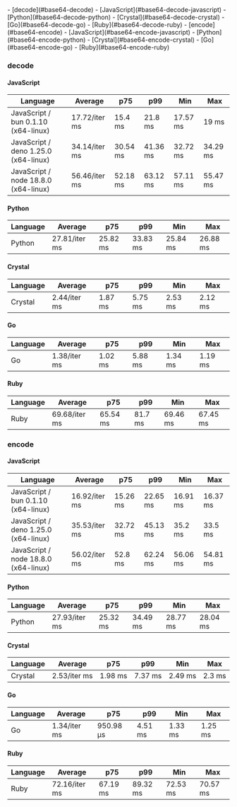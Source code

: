 <link rel="stylesheet" href="https://xhyrom.github.io/benchmarks/index.css" /><script src="https://cdn.jsdelivr.net/npm/apexcharts"></script>
- [decode](#base64-decode)
    - [JavaScript](#base64-decode-javascript)
    - [Python](#base64-decode-python)
    - [Crystal](#base64-decode-crystal)
    - [Go](#base64-decode-go)
    - [Ruby](#base64-decode-ruby)
- [encode](#base64-encode)
    - [JavaScript](#base64-encode-javascript)
    - [Python](#base64-encode-python)
    - [Crystal](#base64-encode-crystal)
    - [Go](#base64-encode-go)
    - [Ruby](#base64-encode-ruby)

### <a name="base64-decode">decode</a>

#### <a name="base64-decode-javascript">JavaScript</a>

| Language                              | Average       | p75      | p99      | Min      | Max      |
| ------------------------------------- | ------------- | -------- | -------- | -------- | -------- |
| JavaScript /  bun 0.1.10 (x64-linux)  | 17.72/iter ms | 15.4 ms  | 21.8 ms  | 17.57 ms | 19 ms    |
| JavaScript /  deno 1.25.0 (x64-linux) | 34.14/iter ms | 30.54 ms | 41.36 ms | 32.72 ms | 34.29 ms |
| JavaScript /  node 18.8.0 (x64-linux) | 56.46/iter ms | 52.18 ms | 63.12 ms | 57.11 ms | 55.47 ms |


<div id="chart-0"></div>
<script>
new ApexCharts(document.querySelector('#chart-0'), {
                    chart: {
                        height: 320,
                        type: 'line',
                        toolbar: {
                            show: true,
                        },
                        animations: {
                            enabled: true,
                        },
                    },
                    series: [{"name":" deno 1.25.0 (x64-linux)","data":[28481525.780000005,28481525.780000005,31457619.520000007,31457619.520000007,28973769.750000004,35421577.830000006,35421577.830000006,38714651.62000002,38714651.62000002,38714651.62000002,38714651.62000002,38714651.62000002,38714651.62000002,38714651.62000002,38714651.62000002,30006712.79,35684672.49000001,32822353.19,33360840.820000008,34144324.919999994]},{"name":" bun 0.1.10 (x64-linux)","data":[13306472.630000003,13306472.630000003,16251442.21,16251442.21,13320101.650000004,17099524.400000006,17099524.400000006,20826257.449999996,20826257.449999996,20826257.449999996,20826257.449999996,20826257.449999996,20826257.449999996,20826257.449999996,20826257.449999996,16097828.099999996,18099998.380000003,16161447.290000005,16713236.830000002,17721562.630000006]},{"name":" node 18.8.0 (x64-linux)","data":[47422254.349999994,47422254.349999994,51694167.489999995,51694167.489999995,48286124.20000001,58244728.90000001,58244728.90000001,65892142.419999994,65892142.419999994,65892142.419999994,65892142.419999994,65892142.419999994,65892142.419999994,65892142.419999994,65892142.419999994,50493730.96999999,58808279.34999997,54258691.88,51793929.19000003,56462483.12000001]}],
                    stroke: {
                        width: 1,
                        curve: "straight",
                    },
                    legend: {
                        show: true,
                        showForSingleSeries: true,
                        position: "bottom",
                    },
                    yaxis: {
                        labels: {
                            formatter: function (v) {
                    const time = v;
                    const locale = 'en-US';
                    const type = '/iter';

                    if (time < 1e0) return `${Number((time * 1e3).toFixed(2)).toLocaleString(locale)}${type} ps`;
  
                    if (time < 1e3) return `${Number(time.toFixed(2)).toLocaleString(locale)}${type} ns`;
                    if (time < 1e6) return `${Number((time / 1e3).toFixed(2)).toLocaleString(locale)}${type} µs`;
                    if (time < 1e9) return `${Number((time / 1e6).toFixed(2)).toLocaleString(locale)}${type} ms`;
                    if (time < 1e12) return `${Number((time / 1e9).toFixed(2)).toLocaleString(locale)}${type} s`;
                    if (time < 36e11) return `${Number((time / 60e9).toFixed(2)).toLocaleString(locale)}${type} m`;
                  
                    return `${Number((time / 36e11).toFixed(2)).toLocaleString(locale)}${type} h`;
                }
                        },
                        title: {
                            text: "time per iteration"
                        },
                    },
                    xaxis: {
                        categories: ["5bb06d6","d53b782","4003018","3ee7b8c","ff3683a","6e218ab","c434a6d","2feb9a5","ff55f3d","00d24dd","d3194b4","3828643","89e8f77","d2c6ac7","c17fc69","f749858","1220af9","d9eb378","ae1b26b","Latest"],
                        labels: {
                            show: false,
                        },
                        tooltip: {
                            enabled: false,
                        },
                    },
                    plotOptions: {
                        bar: {
                            distributed: true
                        }
                    }
                }).render()
</script>

#### <a name="base64-decode-python">Python</a>

| Language | Average       | p75      | p99      | Min      | Max      |
| -------- | ------------- | -------- | -------- | -------- | -------- |
| Python   | 27.81/iter ms | 25.82 ms | 33.83 ms | 25.84 ms | 26.88 ms |


<div id="chart-1"></div>
<script>
new ApexCharts(document.querySelector('#chart-1'), {
                    chart: {
                        height: 320,
                        type: 'line',
                        toolbar: {
                            show: true,
                        },
                        animations: {
                            enabled: true,
                        },
                    },
                    series: [{"name":"Python","data":[21789264.47,21789264.47,23549596.890000004,23549596.890000004,22150792.729999997,28411107.12000001,28411107.12000001,32495874.680000007,32495874.680000007,32495874.680000007,32495874.680000007,32495874.680000007,32495874.680000007,32495874.680000007,32495874.680000007,22878552.189999994,28664317.58,27272687.809999995,24871891.589999992,27812071.86]}],
                    stroke: {
                        width: 1,
                        curve: "straight",
                    },
                    legend: {
                        show: true,
                        showForSingleSeries: true,
                        position: "bottom",
                    },
                    yaxis: {
                        labels: {
                            formatter: function (v) {
                    const time = v;
                    const locale = 'en-US';
                    const type = '/iter';

                    if (time < 1e0) return `${Number((time * 1e3).toFixed(2)).toLocaleString(locale)}${type} ps`;
  
                    if (time < 1e3) return `${Number(time.toFixed(2)).toLocaleString(locale)}${type} ns`;
                    if (time < 1e6) return `${Number((time / 1e3).toFixed(2)).toLocaleString(locale)}${type} µs`;
                    if (time < 1e9) return `${Number((time / 1e6).toFixed(2)).toLocaleString(locale)}${type} ms`;
                    if (time < 1e12) return `${Number((time / 1e9).toFixed(2)).toLocaleString(locale)}${type} s`;
                    if (time < 36e11) return `${Number((time / 60e9).toFixed(2)).toLocaleString(locale)}${type} m`;
                  
                    return `${Number((time / 36e11).toFixed(2)).toLocaleString(locale)}${type} h`;
                }
                        },
                        title: {
                            text: "time per iteration"
                        },
                    },
                    xaxis: {
                        categories: ["5bb06d6","d53b782","4003018","3ee7b8c","ff3683a","6e218ab","c434a6d","2feb9a5","ff55f3d","00d24dd","d3194b4","3828643","89e8f77","d2c6ac7","c17fc69","f749858","1220af9","d9eb378","ae1b26b","Latest"],
                        labels: {
                            show: false,
                        },
                        tooltip: {
                            enabled: false,
                        },
                    },
                    plotOptions: {
                        bar: {
                            distributed: true
                        }
                    }
                }).render()
</script>

#### <a name="base64-decode-crystal">Crystal</a>

| Language | Average      | p75     | p99     | Min     | Max     |
| -------- | ------------ | ------- | ------- | ------- | ------- |
| Crystal  | 2.44/iter ms | 1.87 ms | 5.75 ms | 2.53 ms | 2.12 ms |


<div id="chart-2"></div>
<script>
new ApexCharts(document.querySelector('#chart-2'), {
                    chart: {
                        height: 320,
                        type: 'line',
                        toolbar: {
                            show: true,
                        },
                        animations: {
                            enabled: true,
                        },
                    },
                    series: [{"name":"Crystal","data":[2134909.4000000013,2134909.4000000013,2303739.78,2303739.78,2019487.67,2491424.06,2491424.06,2832257.500000002,2832257.500000002,2832257.500000002,2832257.500000002,2832257.500000002,2832257.500000002,2832257.500000002,2832257.500000002,2284885.84,2800538.63,2290966.240000001,2395586.1799999992,2439370.690000002]}],
                    stroke: {
                        width: 1,
                        curve: "straight",
                    },
                    legend: {
                        show: true,
                        showForSingleSeries: true,
                        position: "bottom",
                    },
                    yaxis: {
                        labels: {
                            formatter: function (v) {
                    const time = v;
                    const locale = 'en-US';
                    const type = '/iter';

                    if (time < 1e0) return `${Number((time * 1e3).toFixed(2)).toLocaleString(locale)}${type} ps`;
  
                    if (time < 1e3) return `${Number(time.toFixed(2)).toLocaleString(locale)}${type} ns`;
                    if (time < 1e6) return `${Number((time / 1e3).toFixed(2)).toLocaleString(locale)}${type} µs`;
                    if (time < 1e9) return `${Number((time / 1e6).toFixed(2)).toLocaleString(locale)}${type} ms`;
                    if (time < 1e12) return `${Number((time / 1e9).toFixed(2)).toLocaleString(locale)}${type} s`;
                    if (time < 36e11) return `${Number((time / 60e9).toFixed(2)).toLocaleString(locale)}${type} m`;
                  
                    return `${Number((time / 36e11).toFixed(2)).toLocaleString(locale)}${type} h`;
                }
                        },
                        title: {
                            text: "time per iteration"
                        },
                    },
                    xaxis: {
                        categories: ["5bb06d6","d53b782","4003018","3ee7b8c","ff3683a","6e218ab","c434a6d","2feb9a5","ff55f3d","00d24dd","d3194b4","3828643","89e8f77","d2c6ac7","c17fc69","f749858","1220af9","d9eb378","ae1b26b","Latest"],
                        labels: {
                            show: false,
                        },
                        tooltip: {
                            enabled: false,
                        },
                    },
                    plotOptions: {
                        bar: {
                            distributed: true
                        }
                    }
                }).render()
</script>

#### <a name="base64-decode-go">Go</a>

| Language | Average      | p75     | p99     | Min     | Max     |
| -------- | ------------ | ------- | ------- | ------- | ------- |
| Go       | 1.38/iter ms | 1.02 ms | 5.88 ms | 1.34 ms | 1.19 ms |


<div id="chart-3"></div>
<script>
new ApexCharts(document.querySelector('#chart-3'), {
                    chart: {
                        height: 320,
                        type: 'line',
                        toolbar: {
                            show: true,
                        },
                        animations: {
                            enabled: true,
                        },
                    },
                    series: [{"name":"Go","data":[1063493.69,1063493.69,1158203.9199999997,1158203.9199999997,952887.6299999995,1281437.7999999998,1281437.7999999998,1294967.219999999,1294967.219999999,1294967.219999999,1294967.219999999,1294967.219999999,1294967.219999999,1294967.219999999,1294967.219999999,1035194.3100000002,1641569.55,1144970.61,1296735.1600000004,1379787.25]}],
                    stroke: {
                        width: 1,
                        curve: "straight",
                    },
                    legend: {
                        show: true,
                        showForSingleSeries: true,
                        position: "bottom",
                    },
                    yaxis: {
                        labels: {
                            formatter: function (v) {
                    const time = v;
                    const locale = 'en-US';
                    const type = '/iter';

                    if (time < 1e0) return `${Number((time * 1e3).toFixed(2)).toLocaleString(locale)}${type} ps`;
  
                    if (time < 1e3) return `${Number(time.toFixed(2)).toLocaleString(locale)}${type} ns`;
                    if (time < 1e6) return `${Number((time / 1e3).toFixed(2)).toLocaleString(locale)}${type} µs`;
                    if (time < 1e9) return `${Number((time / 1e6).toFixed(2)).toLocaleString(locale)}${type} ms`;
                    if (time < 1e12) return `${Number((time / 1e9).toFixed(2)).toLocaleString(locale)}${type} s`;
                    if (time < 36e11) return `${Number((time / 60e9).toFixed(2)).toLocaleString(locale)}${type} m`;
                  
                    return `${Number((time / 36e11).toFixed(2)).toLocaleString(locale)}${type} h`;
                }
                        },
                        title: {
                            text: "time per iteration"
                        },
                    },
                    xaxis: {
                        categories: ["5bb06d6","d53b782","4003018","3ee7b8c","ff3683a","6e218ab","c434a6d","2feb9a5","ff55f3d","00d24dd","d3194b4","3828643","89e8f77","d2c6ac7","c17fc69","f749858","1220af9","d9eb378","ae1b26b","Latest"],
                        labels: {
                            show: false,
                        },
                        tooltip: {
                            enabled: false,
                        },
                    },
                    plotOptions: {
                        bar: {
                            distributed: true
                        }
                    }
                }).render()
</script>

#### <a name="base64-decode-ruby">Ruby</a>

| Language | Average       | p75      | p99     | Min      | Max      |
| -------- | ------------- | -------- | ------- | -------- | -------- |
| Ruby     | 69.68/iter ms | 65.54 ms | 81.7 ms | 69.46 ms | 67.45 ms |


<div id="chart-4"></div>
<script>
new ApexCharts(document.querySelector('#chart-4'), {
                    chart: {
                        height: 320,
                        type: 'line',
                        toolbar: {
                            show: true,
                        },
                        animations: {
                            enabled: true,
                        },
                    },
                    series: [{"name":"Ruby","data":[56730626.65,56730626.65,60444934.30999997,60444934.30999997,56506041.97000003,72290471.72000003,72290471.72000003,79750509.58000001,79750509.58000001,79750509.58000001,79750509.58000001,79750509.58000001,79750509.58000001,79750509.58000001,79750509.58000001,58828928.160000026,74174179.00999995,68918806.22,63543053.72000002,69683374.46000001]}],
                    stroke: {
                        width: 1,
                        curve: "straight",
                    },
                    legend: {
                        show: true,
                        showForSingleSeries: true,
                        position: "bottom",
                    },
                    yaxis: {
                        labels: {
                            formatter: function (v) {
                    const time = v;
                    const locale = 'en-US';
                    const type = '/iter';

                    if (time < 1e0) return `${Number((time * 1e3).toFixed(2)).toLocaleString(locale)}${type} ps`;
  
                    if (time < 1e3) return `${Number(time.toFixed(2)).toLocaleString(locale)}${type} ns`;
                    if (time < 1e6) return `${Number((time / 1e3).toFixed(2)).toLocaleString(locale)}${type} µs`;
                    if (time < 1e9) return `${Number((time / 1e6).toFixed(2)).toLocaleString(locale)}${type} ms`;
                    if (time < 1e12) return `${Number((time / 1e9).toFixed(2)).toLocaleString(locale)}${type} s`;
                    if (time < 36e11) return `${Number((time / 60e9).toFixed(2)).toLocaleString(locale)}${type} m`;
                  
                    return `${Number((time / 36e11).toFixed(2)).toLocaleString(locale)}${type} h`;
                }
                        },
                        title: {
                            text: "time per iteration"
                        },
                    },
                    xaxis: {
                        categories: ["5bb06d6","d53b782","4003018","3ee7b8c","ff3683a","6e218ab","c434a6d","2feb9a5","ff55f3d","00d24dd","d3194b4","3828643","89e8f77","d2c6ac7","c17fc69","f749858","1220af9","d9eb378","ae1b26b","Latest"],
                        labels: {
                            show: false,
                        },
                        tooltip: {
                            enabled: false,
                        },
                    },
                    plotOptions: {
                        bar: {
                            distributed: true
                        }
                    }
                }).render()
</script>

### <a name="base64-encode">encode</a>

#### <a name="base64-encode-javascript">JavaScript</a>

| Language                              | Average       | p75      | p99      | Min      | Max      |
| ------------------------------------- | ------------- | -------- | -------- | -------- | -------- |
| JavaScript /  bun 0.1.10 (x64-linux)  | 16.92/iter ms | 15.26 ms | 22.65 ms | 16.91 ms | 16.37 ms |
| JavaScript /  deno 1.25.0 (x64-linux) | 35.53/iter ms | 32.72 ms | 45.13 ms | 35.2 ms  | 33.5 ms  |
| JavaScript /  node 18.8.0 (x64-linux) | 56.02/iter ms | 52.8 ms  | 62.24 ms | 56.06 ms | 54.81 ms |


<div id="chart-5"></div>
<script>
new ApexCharts(document.querySelector('#chart-5'), {
                    chart: {
                        height: 320,
                        type: 'line',
                        toolbar: {
                            show: true,
                        },
                        animations: {
                            enabled: true,
                        },
                    },
                    series: [{"name":" deno 1.25.0 (x64-linux)","data":[27808119.24,27808119.24,31737669.600000013,31737669.600000013,28945858.579999983,35565650.54000001,35565650.54000001,38385795.82,38385795.82,38385795.82,38385795.82,38385795.82,38385795.82,38385795.82,38385795.82,29460598.78,35848580.29,31994285.350000013,29348286.78000001,35526423.99000002]},{"name":" bun 0.1.10 (x64-linux)","data":[13877875.950000009,13877875.950000009,16359029.790000003,16359029.790000003,13174755.580000004,17775333.380000003,17775333.380000003,20875503.310000006,20875503.310000006,20875503.310000006,20875503.310000006,20875503.310000006,20875503.310000006,20875503.310000006,20875503.310000006,16389675.999999998,18873968.849999994,16433764.400000006,15255166.990000006,16922487.770000003]},{"name":" node 18.8.0 (x64-linux)","data":[46656163.63,46656163.63,51718611.149999976,51718611.149999976,48105013.39000002,58888345.120000005,58888345.120000005,63778312.610000014,63778312.610000014,63778312.610000014,63778312.610000014,63778312.610000014,63778312.610000014,63778312.610000014,63778312.610000014,48639437.50999999,59811421.46000001,54835922.110000014,51809491.219999984,56019225.860000014]}],
                    stroke: {
                        width: 1,
                        curve: "straight",
                    },
                    legend: {
                        show: true,
                        showForSingleSeries: true,
                        position: "bottom",
                    },
                    yaxis: {
                        labels: {
                            formatter: function (v) {
                    const time = v;
                    const locale = 'en-US';
                    const type = '/iter';

                    if (time < 1e0) return `${Number((time * 1e3).toFixed(2)).toLocaleString(locale)}${type} ps`;
  
                    if (time < 1e3) return `${Number(time.toFixed(2)).toLocaleString(locale)}${type} ns`;
                    if (time < 1e6) return `${Number((time / 1e3).toFixed(2)).toLocaleString(locale)}${type} µs`;
                    if (time < 1e9) return `${Number((time / 1e6).toFixed(2)).toLocaleString(locale)}${type} ms`;
                    if (time < 1e12) return `${Number((time / 1e9).toFixed(2)).toLocaleString(locale)}${type} s`;
                    if (time < 36e11) return `${Number((time / 60e9).toFixed(2)).toLocaleString(locale)}${type} m`;
                  
                    return `${Number((time / 36e11).toFixed(2)).toLocaleString(locale)}${type} h`;
                }
                        },
                        title: {
                            text: "time per iteration"
                        },
                    },
                    xaxis: {
                        categories: ["5bb06d6","d53b782","4003018","3ee7b8c","ff3683a","6e218ab","c434a6d","2feb9a5","ff55f3d","00d24dd","d3194b4","3828643","89e8f77","d2c6ac7","c17fc69","f749858","1220af9","d9eb378","ae1b26b","Latest"],
                        labels: {
                            show: false,
                        },
                        tooltip: {
                            enabled: false,
                        },
                    },
                    plotOptions: {
                        bar: {
                            distributed: true
                        }
                    }
                }).render()
</script>

#### <a name="base64-encode-python">Python</a>

| Language | Average       | p75      | p99      | Min      | Max      |
| -------- | ------------- | -------- | -------- | -------- | -------- |
| Python   | 27.93/iter ms | 25.32 ms | 34.49 ms | 28.77 ms | 28.04 ms |


<div id="chart-6"></div>
<script>
new ApexCharts(document.querySelector('#chart-6'), {
                    chart: {
                        height: 320,
                        type: 'line',
                        toolbar: {
                            show: true,
                        },
                        animations: {
                            enabled: true,
                        },
                    },
                    series: [{"name":"Python","data":[21664448.9,21664448.9,23812938.710000005,23812938.710000005,22371122.769999996,28356775.75,28356775.75,31848128.929999996,31848128.929999996,31848128.929999996,31848128.929999996,31848128.929999996,31848128.929999996,31848128.929999996,31848128.929999996,22039520.339999992,28518947.299999997,26391699.359999996,25646898.930000007,27928161.750000004]}],
                    stroke: {
                        width: 1,
                        curve: "straight",
                    },
                    legend: {
                        show: true,
                        showForSingleSeries: true,
                        position: "bottom",
                    },
                    yaxis: {
                        labels: {
                            formatter: function (v) {
                    const time = v;
                    const locale = 'en-US';
                    const type = '/iter';

                    if (time < 1e0) return `${Number((time * 1e3).toFixed(2)).toLocaleString(locale)}${type} ps`;
  
                    if (time < 1e3) return `${Number(time.toFixed(2)).toLocaleString(locale)}${type} ns`;
                    if (time < 1e6) return `${Number((time / 1e3).toFixed(2)).toLocaleString(locale)}${type} µs`;
                    if (time < 1e9) return `${Number((time / 1e6).toFixed(2)).toLocaleString(locale)}${type} ms`;
                    if (time < 1e12) return `${Number((time / 1e9).toFixed(2)).toLocaleString(locale)}${type} s`;
                    if (time < 36e11) return `${Number((time / 60e9).toFixed(2)).toLocaleString(locale)}${type} m`;
                  
                    return `${Number((time / 36e11).toFixed(2)).toLocaleString(locale)}${type} h`;
                }
                        },
                        title: {
                            text: "time per iteration"
                        },
                    },
                    xaxis: {
                        categories: ["5bb06d6","d53b782","4003018","3ee7b8c","ff3683a","6e218ab","c434a6d","2feb9a5","ff55f3d","00d24dd","d3194b4","3828643","89e8f77","d2c6ac7","c17fc69","f749858","1220af9","d9eb378","ae1b26b","Latest"],
                        labels: {
                            show: false,
                        },
                        tooltip: {
                            enabled: false,
                        },
                    },
                    plotOptions: {
                        bar: {
                            distributed: true
                        }
                    }
                }).render()
</script>

#### <a name="base64-encode-crystal">Crystal</a>

| Language | Average      | p75     | p99     | Min     | Max    |
| -------- | ------------ | ------- | ------- | ------- | ------ |
| Crystal  | 2.53/iter ms | 1.98 ms | 7.37 ms | 2.49 ms | 2.3 ms |


<div id="chart-7"></div>
<script>
new ApexCharts(document.querySelector('#chart-7'), {
                    chart: {
                        height: 320,
                        type: 'line',
                        toolbar: {
                            show: true,
                        },
                        animations: {
                            enabled: true,
                        },
                    },
                    series: [{"name":"Crystal","data":[2033179.4900000014,2033179.4900000014,2210549.7200000007,2210549.7200000007,1965546.7800000003,2689207.899999999,2689207.899999999,3032221.340000001,3032221.340000001,3032221.340000001,3032221.340000001,3032221.340000001,3032221.340000001,3032221.340000001,3032221.340000001,2163217.3699999996,2657906.21,2260808.22,2206034.6500000004,2525891.6100000017]}],
                    stroke: {
                        width: 1,
                        curve: "straight",
                    },
                    legend: {
                        show: true,
                        showForSingleSeries: true,
                        position: "bottom",
                    },
                    yaxis: {
                        labels: {
                            formatter: function (v) {
                    const time = v;
                    const locale = 'en-US';
                    const type = '/iter';

                    if (time < 1e0) return `${Number((time * 1e3).toFixed(2)).toLocaleString(locale)}${type} ps`;
  
                    if (time < 1e3) return `${Number(time.toFixed(2)).toLocaleString(locale)}${type} ns`;
                    if (time < 1e6) return `${Number((time / 1e3).toFixed(2)).toLocaleString(locale)}${type} µs`;
                    if (time < 1e9) return `${Number((time / 1e6).toFixed(2)).toLocaleString(locale)}${type} ms`;
                    if (time < 1e12) return `${Number((time / 1e9).toFixed(2)).toLocaleString(locale)}${type} s`;
                    if (time < 36e11) return `${Number((time / 60e9).toFixed(2)).toLocaleString(locale)}${type} m`;
                  
                    return `${Number((time / 36e11).toFixed(2)).toLocaleString(locale)}${type} h`;
                }
                        },
                        title: {
                            text: "time per iteration"
                        },
                    },
                    xaxis: {
                        categories: ["5bb06d6","d53b782","4003018","3ee7b8c","ff3683a","6e218ab","c434a6d","2feb9a5","ff55f3d","00d24dd","d3194b4","3828643","89e8f77","d2c6ac7","c17fc69","f749858","1220af9","d9eb378","ae1b26b","Latest"],
                        labels: {
                            show: false,
                        },
                        tooltip: {
                            enabled: false,
                        },
                    },
                    plotOptions: {
                        bar: {
                            distributed: true
                        }
                    }
                }).render()
</script>

#### <a name="base64-encode-go">Go</a>

| Language | Average      | p75       | p99     | Min     | Max     |
| -------- | ------------ | --------- | ------- | ------- | ------- |
| Go       | 1.34/iter ms | 950.98 µs | 4.51 ms | 1.33 ms | 1.25 ms |


<div id="chart-8"></div>
<script>
new ApexCharts(document.querySelector('#chart-8'), {
                    chart: {
                        height: 320,
                        type: 'line',
                        toolbar: {
                            show: true,
                        },
                        animations: {
                            enabled: true,
                        },
                    },
                    series: [{"name":"Go","data":[1046715.9800000001,1046715.9800000001,1229676.8400000003,1229676.8400000003,951719.5899999995,1457393.1200000006,1457393.1200000006,1369357.8099999998,1369357.8099999998,1369357.8099999998,1369357.8099999998,1369357.8099999998,1369357.8099999998,1369357.8099999998,1369357.8099999998,1044935.0399999999,1320278.59,1237468.1399999994,1169358.2099999997,1341930.57]}],
                    stroke: {
                        width: 1,
                        curve: "straight",
                    },
                    legend: {
                        show: true,
                        showForSingleSeries: true,
                        position: "bottom",
                    },
                    yaxis: {
                        labels: {
                            formatter: function (v) {
                    const time = v;
                    const locale = 'en-US';
                    const type = '/iter';

                    if (time < 1e0) return `${Number((time * 1e3).toFixed(2)).toLocaleString(locale)}${type} ps`;
  
                    if (time < 1e3) return `${Number(time.toFixed(2)).toLocaleString(locale)}${type} ns`;
                    if (time < 1e6) return `${Number((time / 1e3).toFixed(2)).toLocaleString(locale)}${type} µs`;
                    if (time < 1e9) return `${Number((time / 1e6).toFixed(2)).toLocaleString(locale)}${type} ms`;
                    if (time < 1e12) return `${Number((time / 1e9).toFixed(2)).toLocaleString(locale)}${type} s`;
                    if (time < 36e11) return `${Number((time / 60e9).toFixed(2)).toLocaleString(locale)}${type} m`;
                  
                    return `${Number((time / 36e11).toFixed(2)).toLocaleString(locale)}${type} h`;
                }
                        },
                        title: {
                            text: "time per iteration"
                        },
                    },
                    xaxis: {
                        categories: ["5bb06d6","d53b782","4003018","3ee7b8c","ff3683a","6e218ab","c434a6d","2feb9a5","ff55f3d","00d24dd","d3194b4","3828643","89e8f77","d2c6ac7","c17fc69","f749858","1220af9","d9eb378","ae1b26b","Latest"],
                        labels: {
                            show: false,
                        },
                        tooltip: {
                            enabled: false,
                        },
                    },
                    plotOptions: {
                        bar: {
                            distributed: true
                        }
                    }
                }).render()
</script>

#### <a name="base64-encode-ruby">Ruby</a>

| Language | Average       | p75      | p99      | Min      | Max      |
| -------- | ------------- | -------- | -------- | -------- | -------- |
| Ruby     | 72.16/iter ms | 67.19 ms | 89.32 ms | 72.53 ms | 70.57 ms |


<div id="chart-9"></div>
<script>
new ApexCharts(document.querySelector('#chart-9'), {
                    chart: {
                        height: 320,
                        type: 'line',
                        toolbar: {
                            show: true,
                        },
                        animations: {
                            enabled: true,
                        },
                    },
                    series: [{"name":"Ruby","data":[55826480.04,55826480.04,60392016.27999998,60392016.27999998,56425625.38999996,72339815.11999999,72339815.11999999,78778054.14000002,78778054.14000002,78778054.14000002,78778054.14000002,78778054.14000002,78778054.14000002,78778054.14000002,78778054.14000002,58000191.33,73393562.93000002,68397700.75999999,62907739.21000002,72159490.87999998]}],
                    stroke: {
                        width: 1,
                        curve: "straight",
                    },
                    legend: {
                        show: true,
                        showForSingleSeries: true,
                        position: "bottom",
                    },
                    yaxis: {
                        labels: {
                            formatter: function (v) {
                    const time = v;
                    const locale = 'en-US';
                    const type = '/iter';

                    if (time < 1e0) return `${Number((time * 1e3).toFixed(2)).toLocaleString(locale)}${type} ps`;
  
                    if (time < 1e3) return `${Number(time.toFixed(2)).toLocaleString(locale)}${type} ns`;
                    if (time < 1e6) return `${Number((time / 1e3).toFixed(2)).toLocaleString(locale)}${type} µs`;
                    if (time < 1e9) return `${Number((time / 1e6).toFixed(2)).toLocaleString(locale)}${type} ms`;
                    if (time < 1e12) return `${Number((time / 1e9).toFixed(2)).toLocaleString(locale)}${type} s`;
                    if (time < 36e11) return `${Number((time / 60e9).toFixed(2)).toLocaleString(locale)}${type} m`;
                  
                    return `${Number((time / 36e11).toFixed(2)).toLocaleString(locale)}${type} h`;
                }
                        },
                        title: {
                            text: "time per iteration"
                        },
                    },
                    xaxis: {
                        categories: ["5bb06d6","d53b782","4003018","3ee7b8c","ff3683a","6e218ab","c434a6d","2feb9a5","ff55f3d","00d24dd","d3194b4","3828643","89e8f77","d2c6ac7","c17fc69","f749858","1220af9","d9eb378","ae1b26b","Latest"],
                        labels: {
                            show: false,
                        },
                        tooltip: {
                            enabled: false,
                        },
                    },
                    plotOptions: {
                        bar: {
                            distributed: true
                        }
                    }
                }).render()
</script>

